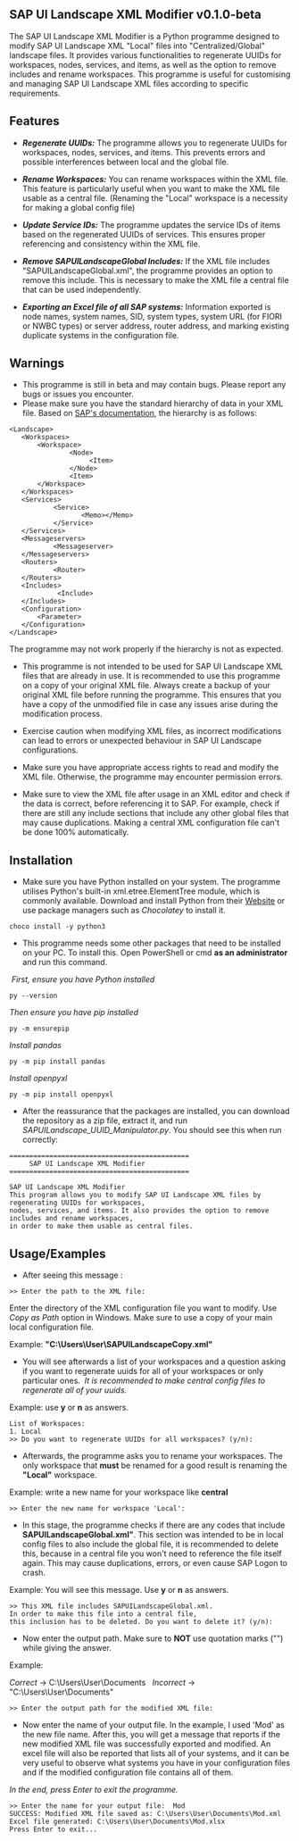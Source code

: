 
## SAP UI Landscape XML Modifier v0.1.0-beta

The SAP UI Landscape XML Modifier is a Python programme designed to modify SAP UI Landscape XML "Local" files into "Centralized/Global" landscape files. It provides various functionalities to regenerate UUIDs for workspaces, nodes, services, and items, as well as the option to remove includes and rename workspaces. This programme is useful for customising and managing SAP UI Landscape XML files according to specific requirements.




## Features

- ***Regenerate UUIDs:*** The programme allows you to regenerate UUIDs for workspaces, nodes, services, and items. This prevents errors and possible interferences between local and the global file.

- ***Rename Workspaces:*** You can rename workspaces within the XML file. This feature is particularly useful when you want to make the XML file usable as a central file. (Renaming the "Local" workspace is a necessity for making a global config file)

- ***Update Service IDs:*** The programme updates the service IDs of items based on the regenerated UUIDs of services. This ensures proper referencing and consistency within the XML file.

- ***Remove SAPUILandscapeGlobal Includes:*** If the XML file includes "SAPUILandscapeGlobal.xml", the programme provides an option to remove this include. This is necessary to make the XML file a central file that can be used independently.

- ***Exporting an Excel file of all SAP systems:*** Information exported is node names, system names, SID, system types, system URL (for FIORI or NWBC types) or server address, router address, and marking existing duplicate systems in the configuration file.

## Warnings

- This programme is still in beta and may contain bugs. Please report any bugs or issues you encounter.
- Please make sure you have the standard hierarchy of data in your XML file. Based on [SAP's documentation](https://www.bing.com/ck/a?!&&p=e846a0c56aad6c19JmltdHM9MTY4Njg3MzYwMCZpZ3VpZD0yMWE5YzQxMS05MzNmLTYzOWQtMGRkMy1kNmY5OTIwNzYyZDYmaW5zaWQ9NTE5Nw&ptn=3&hsh=3&fclid=21a9c411-933f-639d-0dd3-d6f9920762d6&psq=sap+ui+landscape+file+configuration+&u=a1aHR0cHM6Ly9oZWxwLnNhcC5jb20vZG9jL2RmNWY3NTJlYjQwMDRiMmM5ZWNhYjc2OWM5ZjcxMjA4Lzc2MC4wMS9lbi1VUy9zYXBfdWlfbGFuZHNjYXBlX2NvbmZfZ3VpZGUucGRm&ntb=1), the hierarchy is as follows:
```
<Landscape>
   <Workspaces>
       <Workspace>
               <Node>
                    <Item>
               </Node>
               <Item>
       </Workspace>   
   </Workspaces>
   <Services>
           <Service>
                  <Memo></Memo>
           </Service>
   </Services>
   <Messageservers>
           <Messageserver>
   </Messageservers> 
   <Routers>
           <Router>
   </Routers>
   <Includes>
            <Include>
   </Includes>
   <Configuration>
       <Parameter> 
   </Configuration> 
</Landscape>
```

The programme may not work properly if the hierarchy is not as expected.


- This programme is not intended to be used for SAP UI Landscape XML files that are already in use. It is recommended to
use this programme on a copy of your original XML file. Always create a backup of your original XML file before running the programme. This ensures that you have a copy of the unmodified file in case any issues arise during the modification process.

- Exercise caution when modifying XML files, as incorrect modifications can lead to errors or unexpected behaviour in SAP UI Landscape configurations.

- Make sure you have appropriate access rights to read and modify the XML file. Otherwise, the programme may encounter permission errors.

- Make sure to view the XML file after usage in an XML editor and check if the data is correct, before referencing it to SAP. For example, check if there are still any include sections that include any other global files that may cause duplications. Making a central XML configuration file can't be done 100% automatically.


## Installation


- Make sure you have Python installed on your system. The programme utilises Python's built-in xml.etree.ElementTree module, which is commonly available. Download and install Python from their [Website](https://www.python.org/?downloads) or use package managers such as *Chocolatey* to install it.

```
choco install -y python3
```

- This programme needs some other packages that need to be installed on your PC. To install this. Open PowerShell or cmd **as an administrator** and run this command.
 
 
 *First, ensure you have Python installed*
```
py --version
```
*Then ensure you have pip installed*
```
py -m ensurepip
```
*Install pandas*
```
py -m pip install pandas
```
*Install openpyxl*
```
py -m pip install openpyxl
```
- After the reassurance that the packages are installed, you can download the repository as a zip file, extract it, and run *SAPUILandscape_UUID_Manipulator.py*.
You should see this when run correctly:
```
=============================================
     SAP UI Landscape XML Modifier
=============================================

SAP UI Landscape XML Modifier
This program allows you to modify SAP UI Landscape XML files by regenerating UUIDs for workspaces,
nodes, services, and items. It also provides the option to remove includes and rename workspaces,
in order to make them usable as central files.
```


## Usage/Examples

- After seeing this message :

```
>> Enter the path to the XML file: 
```
Enter the directory of the XML configuration file you want to modify. Use *Copy as Path* option in Windows. Make sure to use a copy of your main local configuration file.

Example: __"C:\Users\User\SAPUILandscapeCopy.xml"__

- You will see afterwards a list of your workspaces and a question asking if you want to regenerate uuids for all of your workspaces or only particular ones. 
*It is recommended to make central config files to regenerate all of your uuids.*

Example: use **y** or **n** as answers.

```
List of Workspaces:
1. Local
>> Do you want to regenerate UUIDs for all workspaces? (y/n): 
```
- Afterwards, the programme asks you to rename your workspaces. The only workspace that **must** be renamed for a good result is renaming the **"Local"** workspace. 

Example: write a new name for your workspace like **central**

```
>> Enter the new name for workspace 'Local':
```
- In this stage, the programme checks if there are any codes that include **SAPUILandscapeGlobal.xml"**. This section was intended to be in local config files to also include the global file, it is recommended to delete this, because in a central file you won't need to reference the file itself again. This may cause duplications, errors, or even cause SAP Logon to crash. 

Example: You will see this message. Use **y** or **n** as answers.

```
>> This XML file includes SAPUILandscapeGlobal.xml. 
In order to make this file into a central file,
this inclusion has to be deleted. Do you want to delete it? (y/n):
```

- Now enter the output path. Make sure to **NOT** use quotation marks ("") while giving the answer.

Example:

*Correct* -> C:\Users\User\Documents  
*Incorrect* -> "C:\Users\User\Documents"

```
>> Enter the output path for the modified XML file:
```

- Now enter the name of your output file. In the example, I used 'Mod' as the new file name. After this, you will get a message that reports if the new modified XML file was successfully exported and modified. An excel file will also be reported that lists all of your systems, and it can be very useful to observe what systems you have in your configuration files and if the modified configuration file contains all of them.

*In the end, press Enter to exit the programme.* 
```
>> Enter the name for your output file:  Mod
SUCCESS: Modified XML file saved as: C:\Users\User\Documents\Mod.xml
Excel file generated: C:\Users\User\Documents\Mod.xlsx
Press Enter to exit...
```
